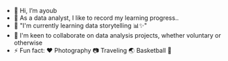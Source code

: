 - 👋 Hi, I’m ayoub
- 👀 As a data analyst, I like to record my learning progress..
- 🌱 "I'm currently learning data storytelling 📊✨"
- 💞️ I'm keen to collaborate on data analysis projects, whether voluntary or otherwise  
- ⚡ Fun fact: ♥️ Photography 📷 Traveling 🌏 Basketball 🏀

<!---
heragua/heragua is a ✨ special ✨ repository because its `README.md` (this file) appears on your GitHub profile.
You can click the Preview link to take a look at your changes.
--->

